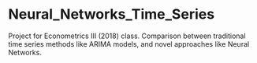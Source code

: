 # Neural_Networks_Time_Series
Project for Econometrics III (2018) class.
Comparison between traditional time series methods like ARIMA models, and novel approaches like Neural Networks.
